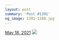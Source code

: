 ```yaml
---
layout: post
summary: 'Post #1391'
og_image: 1391-1280.jpg
---
```


<p>
  <time>
    <a href="/1391">May 18, 2021</a>
  </time>
  <a href="/1391">
    <img src="{{ site.assets_url }}/1391-640.jpg" srcset="{{ site.assets_url }}/1391-320.jpg 320w, {{ site.assets_url }}/1391-640.jpg 640w, {{ site.assets_url }}/1391-960.jpg 960w, {{ site.assets_url }}/1391-1280.jpg 1280w" sizes="(min-width: 700px) 50vw, calc(100vw - 2rem)" />
  </a>
</p>
